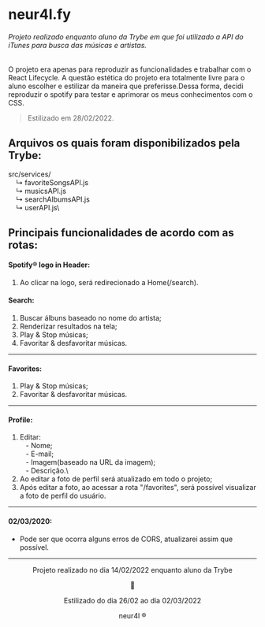 # neur4l.fy

###### Projeto realizado enquanto aluno da Trybe em que foi utilizado a API do iTunes para busca das músicas e artistas.

O projeto era apenas para reproduzir as funcionalidades e trabalhar com o React Lifecycle. A questão estética do projeto era totalmente livre para o aluno escolher e estilizar da maneira que preferisse.Dessa forma, decidi reproduzir o spotify para testar e aprimorar os meus conhecimentos com o CSS.

> Estilizado em 28/02/2022.

## Arquivos os quais foram disponibilizados pela Trybe:
src/services/\
&nbsp;&nbsp;&nbsp; ↳ favoriteSongsAPI.js\
&nbsp;&nbsp;&nbsp; ↳ musicsAPI.js\
&nbsp;&nbsp;&nbsp; ↳ searchAlbumsAPI.js\
&nbsp;&nbsp;&nbsp; ↳ userAPI.js\

## Principais funcionalidades de acordo com as rotas:

#### Spotify® logo in Header:

1. Ao clicar na logo, será redirecionado a Home(/search).

#### Search:

1. Buscar álbuns baseado no nome do artista;
2. Renderizar resultados na tela;
3. Play & Stop músicas;
4. Favoritar & desfavoritar músicas.

___

#### Favorites:

1. Play & Stop músicas;
2. Favoritar & desfavoritar músicas.

___

#### Profile:

1. Editar:\
&nbsp;&nbsp; - Nome;\
&nbsp;&nbsp; - E-mail;\
&nbsp;&nbsp; - Imagem(baseado na URL da imagem);\
&nbsp;&nbsp; - Descrição.\
2. Ao editar a foto de perfil será atualizado em todo o projeto;
3. Após editar a foto, ao acessar a rota "/favorites", será possível visualizar a foto de perfil do usuário. 

---

#### 02/03/2020:

- Pode ser que ocorra alguns erros de CORS, atualizarei assim que possível.

___

<div align="center">
  <p>Projeto realizado no dia 14/02/2022 enquanto aluno da Trybe</p>
  <p>💚</p>
  <p>Estilizado do dia 26/02 ao dia 02/03/2022</p>
  <p>neur4l ®</p>
</div>
